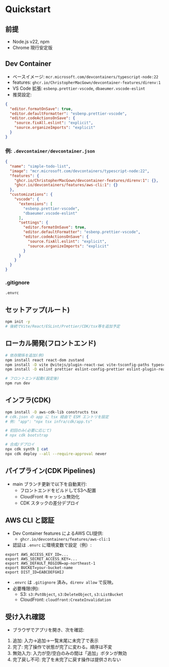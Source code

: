 # Quickstart

## 前提
- Node.js v22, npm
- Chrome 現行安定版

## Dev Container
- ベースイメージ: `mcr.microsoft.com/devcontainers/typescript-node:22`
- features: `ghcr.io/ChristopherMacGown/devcontainer-features/direnv:1`
- VS Code 拡張: `esbenp.prettier-vscode`, `dbaeumer.vscode-eslint`
- 推奨設定:
```json
{
  "editor.formatOnSave": true,
  "editor.defaultFormatter": "esbenp.prettier-vscode",
  "editor.codeActionsOnSave": {
    "source.fixAll.eslint": "explicit",
    "source.organizeImports": "explicit"
  }
}
```

### 例: `.devcontainer/devcontainer.json`
```json
{
  "name": "simple-todo-list",
  "image": "mcr.microsoft.com/devcontainers/typescript-node:22",
  "features": {
    "ghcr.io/ChristopherMacGown/devcontainer-features/direnv:1": {},
    "ghcr.io/devcontainers/features/aws-cli:1": {}
  },
  "customizations": {
    "vscode": {
      "extensions": [
        "esbenp.prettier-vscode",
        "dbaeumer.vscode-eslint"
      ],
      "settings": {
        "editor.formatOnSave": true,
        "editor.defaultFormatter": "esbenp.prettier-vscode",
        "editor.codeActionsOnSave": {
          "source.fixAll.eslint": "explicit",
          "source.organizeImports": "explicit"
        }
      }
    }
  }
}
```

### .gitignore
```
.envrc
```

## セットアップ(ルート)
```bash
npm init -y
# 後続でVite/React/ESLint/Prettier/CDK/tsx等を追加予定
```

## ローカル開発(フロントエンド)
```bash
# 依存関係を追加(例)
npm install react react-dom zustand
npm install -D vite @vitejs/plugin-react-swc vite-tsconfig-paths typescript
npm install -D eslint prettier eslint-config-prettier eslint-plugin-react eslint-plugin-react-hooks

# フロントエンド起動(設定後)
npm run dev
```

## インフラ(CDK)
```bash
npm install -D aws-cdk-lib constructs tsx
# cdk.json の app に tsx 経由で ESM エントリを設定
# 例: "app": "npx tsx infra/cdk/app.ts"

# 初回のみ(必要に応じて)
# npx cdk bootstrap

# 合成/デプロイ
npx cdk synth | cat
npx cdk deploy --all --require-approval never
```

## パイプライン(CDK Pipelines)
- main ブランチ更新で以下を自動実行:
  - フロントエンドをビルドしてS3へ配置
  - CloudFront キャッシュ無効化
  - CDK スタックの差分デプロイ

## AWS CLI と認証
- Dev Container features によるAWS CLI提供:
  - `ghcr.io/devcontainers/features/aws-cli:1`
- 認証は `.envrc` に環境変数で設定（例）:
```
export AWS_ACCESS_KEY_ID=... 
export AWS_SECRET_ACCESS_KEY=...
export AWS_DEFAULT_REGION=ap-northeast-1
export BUCKET=your-bucket-name
export DIST_ID=EABCDEFGHIJ
```
- `.envrc` は `.gitignore` 済み。`direnv allow` で反映。
- 必要権限(例):
  - S3: `s3:PutObject`, `s3:DeleteObject`, `s3:ListBucket`
  - CloudFront: `cloudfront:CreateInvalidation`

## 受け入れ確認
- ブラウザでアプリを開き、次を確認:
 1) 追加: 入力→追加→一覧末尾に未完了で表示
 2) 完了: 完了操作で状態が完了に変わる。順序は不変
 3) 無効入力: 入力が空/空白のみの間は「追加」ボタンが無効
 4) 完了戻し不可: 完了を未完了に戻す操作は提供されない
